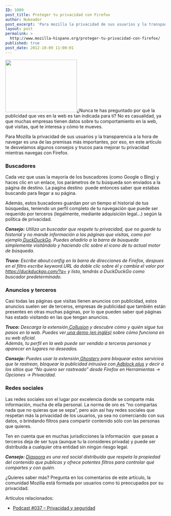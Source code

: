 ```yaml
---
ID: 1009
post_title: Proteger tu privacidad con Firefox
author: Nukeador
post_excerpt: 'Para mozilla la privacidad de sus usuarios y la transparencia a la hora de navegar es una de las premisas m&aacute;s importantes, por eso, en este art&iacute;culo te desvelamos algunos consejos y trucos para mejorar tu privacidad mientras navegas con Firefox.'
layout: post
permalink: >
  http://www.mozilla-hispano.org/proteger-tu-privacidad-con-firefox/
published: true
post_date: 2012-10-09 11:00:01
---
```

<p><a href="http://www.mozilla-hispano.org/wp-content/uploads/ff4-privacy.png"><img class="aligncenter size-full wp-image-2304" title="ff4-privacy" src="http://www.mozilla-hispano.org/wp-content/uploads/ff4-privacy.png" alt="" width="225" height="165" /></a>¿Nunca te has preguntado por qué la publicidad que ves en la web es tan indicada para ti? No es casualidad, ya que muchas empresas tienen datos sobre tu comportamiento en la web, qué visitas, qué te interesa y cómo te mueves.</p>
<p>Para Mozilla la privacidad de sus usuarios y la transparencia a la hora de navegar es una de las premisas más importantes, por eso, en este artículo te desvelamos algunos consejos y trucos para mejorar tu privacidad mientras navegas con Firefox.</p>
<h3 dir="ltr">Buscadores</h3>
<p>Cada vez que usas la mayoría de los buscadores (como Google o Bing) y haces clic en un enlace, los parámetros de tu búsqueda son enviados a la página de destino. La pagina destino  puede entonces saber que estabas buscando para llegar a su página.</p>
<p>Además, estos buscadores guardan por un tiempo el historial de tus búsquedas, teniendo un perfil completo de tu navegación que puede ser requerido por terceros (legalmente, mediante adquisición legal&#8230;) según la política de privacidad.</p>
<p><em><strong>Consejo:</strong> Utiliza un buscador que respete tu privacidad, que no guarde tu historial y no mande información a las páginas que visitas, como por ejemplo<a href="https://duckduckgo.com/"> DuckDuckGo</a>. Puedes añadirlo a la barra de búsqueda simplemente visitándolo y haciendo clic sobre el icono de tu actual motor de búsqueda.</em></p>
<p><em><strong>Truco:</strong> Escribe about:config en la barra de direcciones de Firefox, despues en el filtro escribe keyword.URL da doble clic sobre él y cambia el valor por <a href="https://duckduckgo.com/?q=">https://duckduckgo.com/?q=</a> y listo, tendrás a DuckDuckGo como buscador predeterminado.</em></p>
<h3 dir="ltr">Anuncios y terceros</h3>
<p>Casi todas las páginas que visitas tienen anuncios con publicidad, estos anuncios suelen ser de terceros, empresas de publicidad que también están presentes en otras muchas páginas, por lo que pueden saber qué páginas has estado visitando en las que tengan anuncios.</p>
<p><em><strong>Truco:</strong> Descarga la extensión<a href="https://addons.mozilla.org/es-ES/firefox/addon/collusion/"> Collusion</a> y descubre cómo y quién sigue tus pasos en la web. Puedes ver<a href="http://www.mozilla.org/collusion/demo/"> una demo (en inglés)</a> sobre cómo funciona en su web oficial.</em><br />
<em>Además, tu perfil en la web puede ser vendido a terceras personas y aparecer en lugares no deseados.</em></p>
<p><em><strong>Consejo:</strong> Puedes usar la extensión<a href="https://addons.mozilla.org/firefox/addon/ghostery/"> Ghostery</a> para bloquear estos servicios que te rastrean, bloquear la publicidad intrusiva con<a href="https://addons.mozilla.org/es-ES/firefox/addon/adblock-plus/"> Adblock plus</a> y decir a los sitios que &#8220;No quiero ser rastreado&#8221; desde Firefox en Herramientas → Opciones → Privacidad.</em></p>
<h3 dir="ltr">Redes sociales</h3>
<p>Las redes sociales son el lugar por excelencia donde se comparte más información, mucha de ella personal. La norma de oro es &#8220;no compartas nada que no quieras que se sepa&#8221;, pero aún así hay redes sociales que respetan más la privacidad de los usuarios, ya sea no comerciando con sus datos, o brindando filtros para compartir contenido sólo con las personas que quieres.</p>
<p>Ten en cuenta que en muchas jurisdicciones la información  que pasas a terceros deja de ser tuya (aunque tu la consideres privada) y puede ser distribuida a cualquier otra entidad sin ningún riesgo legal.</p>
<p><em><strong>Consejo:</strong> <a href="https://joindiaspora.com/">Diaspora</a> es una red social distribuida que respeta la propiedad del contenido que publicas y ofrece potentes filtros para controlar qué compartes y con quién.</em></p>
<p>¿Quieres saber más? Pregunta en los comentarios de este artículo, la comunidad Mozilla está formada por usuarios como tú preocupados por su privacidad.</p>
<div class='yarpp-related-rss'>
<p>Artículos relacionados:<ul>
<li><a href='http://www.mozilla-hispano.org/podcast-037/' rel='bookmark' title='Podcast #037 &#8211; Privacidad y seguridad'>Podcast #037 &#8211; Privacidad y seguridad</a></li>
</ul></p>
</div>